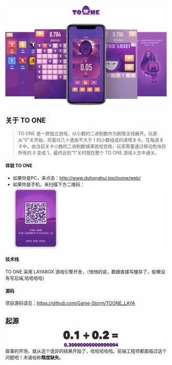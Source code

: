 ![image](https://github.com/Game-Storm/TOONE_LAYA/blob/master/github/%E6%80%BB%E4%BD%93.png)

## 关于 TO ONE
>TO ONE 是一款独立游戏，以小数的二进制数作为剧情主线展开。玩家从“0”关开始，将面对几十道由不大于 1 的小数组成的递增关卡。在每道关卡中，由当前关卡小数的二进制数铺满游戏宫格，玩家需要通过移动色块将所有的 0 变成 1。最终达到“1”关时既在整个 TO ONE 游戏人生中通关。
#### 体验 TO ONE
* 如果你是PC，来点击：http://www.duhonghui.top/toone/web/  
* 如果你是手机，来扫描下方二维码：
![image](https://github.com/Game-Storm/TOONE_LAYA/blob/master/github/0.png)
#### 技术栈
TO ONE 采用 LAYABOX 游戏引擎开发，（悄悄的说，数据直接写缓存了，偷懒没有写后端,哈哈哈哈）
#### 源码
项目源码请见：https://github.com/Game-Storm/TOONE_LAYA


## 起源
![image](https://github.com/Game-Storm/TOONE_LAYA/blob/master/github/9.png)  
故事的开场，就从这个诡异的结果开始了，哈哈哈哈哈。前端工程师都面临过这个问题吧！术语俗称**精度缺失**。
